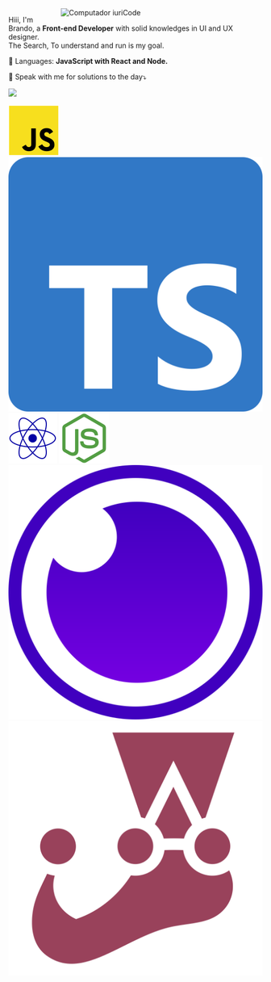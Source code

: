 <img src="https://raw.githubusercontent.com/MicaelliMedeiros/micaellimedeiros/master/image/computer-illustration.png" min-width="400px" max-width="400px" width="400px" align="right" alt="Computador iuriCode">

<p align="left"> 
  Hiii, I'm Brando, a <strong>Front-end Developer</strong> with solid knowledges in UI and UX designer.<br>
  The Search, To understand and run is my goal.
</p>

<p align="left">
  🦄 Languages: <strong>JavaScript with React and Node.</strong>
</p>

<p align="left">
  💌 Speak with me for solutions to the day⤵️
</p>

<p align="left">
  
   <a href="https://www.linkedin.com/in/brandorocha/" alt="Linkedin">
  <img src="https://img.shields.io/badge/-Linkedin-0e76a8?style=flat-square&logo=Linkedin&logoColor=white&link=LINK-DO-SEU-LINKEDIN" /></a>
</p>  
<p>
<img src="assets/js.svg" alt="" />
<img src="assets/typescript.svg" alt="" />
<img src="assets/react.svg" alt="" />
<img src="assets/node.svg" alt=""  />
<img src="assets/insomnia.svg" alt="" />
<img src="assets/jest.svg" alt="" />


</p>
